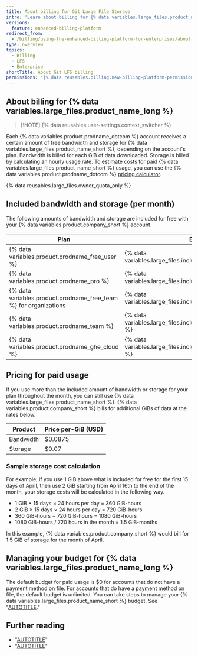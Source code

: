 ```yaml
---
title: About billing for Git Large File Storage
intro: 'Learn about billing for {% data variables.large_files.product_name_long %}.'
versions:
  feature: enhanced-billing-platform
redirect_from:
  - /billing/using-the-enhanced-billing-platform-for-enterprises/about-enhanced-billing-for-git-large-file-storage
type: overview
topics:
  - Billing
  - LFS
  - Enterprise
shortTitle: About Git LFS billing
permissions: '{% data reusables.billing.new-billing-platform-permissions %}'
---
```


## About billing for {% data variables.large_files.product_name_long %}

> [!NOTE] {% data reusables.user-settings.context_switcher %}

Each {% data variables.product.prodname_dotcom %} account receives a certain amount of free bandwidth and storage for {% data variables.large_files.product_name_short %}, depending on the account's plan.
Bandwidth is billed for each GiB of data downloaded. Storage is billed by calculating an hourly usage rate. To estimate costs for paid {% data variables.large_files.product_name_short %} usage, you can use the {% data variables.product.prodname_dotcom %} [pricing calculator](https://github.com/pricing/calculator?feature=lfs).

{% data reusables.large_files.owner_quota_only %}

## Included bandwidth and storage (per month)

The following amounts of bandwidth and storage are included for free with your {% data variables.product.company_short %} account.

|Plan | Bandwidth | Storage |
|------- | ------- | ---------|
| {% data variables.product.prodname_free_user %} | {% data variables.large_files.included_bandwidth_free_pro %} | {% data variables.large_files.included_storage_free_pro %} |
| {% data variables.product.prodname_pro %} | {% data variables.large_files.included_bandwidth_free_pro %} | {% data variables.large_files.included_storage_free_pro %} |
| {% data variables.product.prodname_free_team %} for organizations | {% data variables.large_files.included_bandwidth_free_pro %} | {% data variables.large_files.included_storage_free_pro %} |
| {% data variables.product.prodname_team %} | {% data variables.large_files.included_bandwidth_team_enterprise %} | {% data variables.large_files.included_storage_team_enterprise %} |
| {% data variables.product.prodname_ghe_cloud %} | {% data variables.large_files.included_bandwidth_team_enterprise %} | {% data variables.large_files.included_storage_team_enterprise %} |

## Pricing for paid usage

If you use more than the included amount of bandwidth or storage for your plan throughout the month, you can still use {% data variables.large_files.product_name_short %}. {% data variables.product.company_short %} bills for additional GiBs of data at the rates below.

| Product   | Price per-GiB (USD) |
| --------- | ------------------- |
| Bandwidth | $0.0875 |
| Storage   | $0.07   |

### Sample storage cost calculation

For example, if you use 1 GiB above what is included for free for the first 15 days of April, then use 2 GiB starting from April 16th to the end of the month, your storage costs will be calculated in the following way.

* 1 GiB × 15 days × 24 hours per day = 360 GiB-hours
* 2 GiB × 15 days × 24 hours per day = 720 GiB-hours
* 360 GiB-hours + 720 GiB-hours = 1080 GiB-hours
* 1080 GiB-hours / 720 hours in the month = 1.5 GiB-months

In this example, {% data variables.product.company_short %} would bill for 1.5 GiB of storage for the month of April.

## Managing your budget for {% data variables.large_files.product_name_long %}

The default budget for paid usage is $0 for accounts that do not have a payment method on file. For accounts that do have a payment method on file, the default budget is unlimited. You can take steps to manage your {% data variables.large_files.product_name_short %} budget. See "[AUTOTITLE](/billing/using-the-new-billing-platform/preventing-overspending)."

## Further reading

* "[AUTOTITLE](/repositories/working-with-files/managing-large-files/about-git-large-file-storage)"
* "[AUTOTITLE](/repositories/working-with-files/managing-large-files/installing-git-large-file-storage)"
